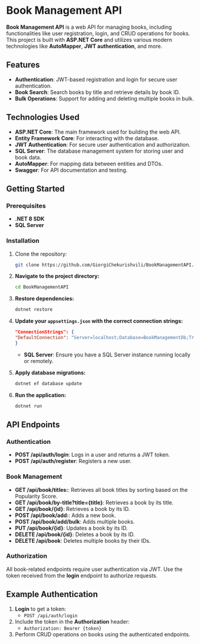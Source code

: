 # Book Management API

**Book Management API** is a web API for managing books, including functionalities like user registration, login, and CRUD operations for books. This project is built with **ASP.NET Core** and utilizes various modern technologies like **AutoMapper**, **JWT authentication**, and more.

## Features


- **Authentication**: JWT-based registration and login for secure user authentication.
- **Book Search**: Search books by title and retrieve details by book ID.
- **Bulk Operations**: Support for adding and deleting multiple books in bulk.

## Technologies Used

- **ASP.NET Core**: The main framework used for building the web API.
- **Entity Framework Core**: For interacting with the database.
- **JWT Authentication**: For secure user authentication and authorization.
- **SQL Server**: The database management system for storing user and book data.
- **AutoMapper**: For mapping data between entities and DTOs.
- **Swagger**: For API documentation and testing.

## Getting Started

### Prerequisites

- **.NET 8 SDK**
- **SQL Server**

### Installation

1. Clone the repository:

   ```bash
   git clone https://github.com/GiorgiChekurishvili/BookManagementAPI.git

2. **Navigate to the project directory:**

    ```bash
   cd BookManagementAPI
    ```

3. **Restore dependencies:**

    ```bash
    dotnet restore
    ```

4. **Update your `appsettings.json` with the correct connection strings:**

    ```json
   "ConnectionStrings": {
    "DefaultConnection": "Server=localhost;Database=BookManagementDb;Trusted_Connection=True;"
    }
    ```

    - **SQL Server**: Ensure you have a SQL Server instance running locally or remotely.

5. **Apply database migrations:**

    ```bash
    dotnet ef database update
    ```

6. **Run the application:**

    ```bash
    dotnet run
    ```

## API Endpoints

### Authentication

- **POST  /api/auth/login**: Logs in a user and returns a JWT token.
- **POST /api/auth/register**: Registers a new user.

### Book Management

- **GET /api/book/titles:**: Retrieves all book titles by sorting based on the Popularity Score.
- **GET /api/book/by-title?title={title}**: Retrieves a book by its title.
- **GET /api/book/{id}**: Retrieves a book by its ID.
- **POST /api/book/add:**: Adds a new book.
- **POST /api/book/add/bulk**:  Adds multiple books.
- **PUT /api/book/{id}**: Updates a book by its ID.
- **DELETE /api/book/{id}**: Deletes a book by its ID.
- **DELETE /api/book**:  Deletes multiple books by their IDs.

### Authorization

All book-related endpoints require user authentication via JWT. Use the token received from the **login** endpoint to authorize requests.

## Example Authentication

1. **Login** to get a token:
   - `POST /api/auth/login`
2. Include the token in the **Authorization** header:
   - `Authorization: Bearer {token}`
3. Perform CRUD operations on books using the authenticated endpoints.
